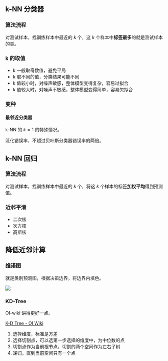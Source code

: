 ## k-NN 分类器

### 算法流程

对测试样本，找训练样本中最近的 $k$ 个，这 $k$ 个样本中**标签最多**的就是测试样本的类。

### k 的取值
- k 一般取奇数值，避免平局
- k 取不同的值，分类结果可能不同
- k 值较小时，对噪声敏感，整体模型变得复杂，容易过拟合
- k 值较大时，对噪声不敏感，整体模型变得简单，容易欠拟合

### 变种

#### 最邻近分类器

k-NN 的 $k=1$ 的特殊情况。

泛化错误率，不超过贝叶斯分类器错误率的两倍。

## k-NN 回归

### 算法流程

对测试样本，找训练样本中最近的 $k$ 个，将这 $k$ 个样本的标签**加权平均**得到预测值。

### 近邻平滑

- 二次核
- 次方核
- 高斯核

## 降低近邻计算

### 维诺图

就是类别预测图，根据决策边界，将边界内填色。

![](https://runzblog.oss-cn-hangzhou.aliyuncs.com/postimg/202501051051813.png)

### KD-Tree

OI-wiki 讲得更好一点。

[K-D Tree - OI Wiki](https://oi-wiki.org/ds/kdt/)

1. 选择维度，标准是方差
2. 选择切割点，可以选第一步选择的维度中，为中位数的点
3. 切割点作为当前根节点，切割的两个空间作为左右子树
4. 递归。直到当前空间只有一个点